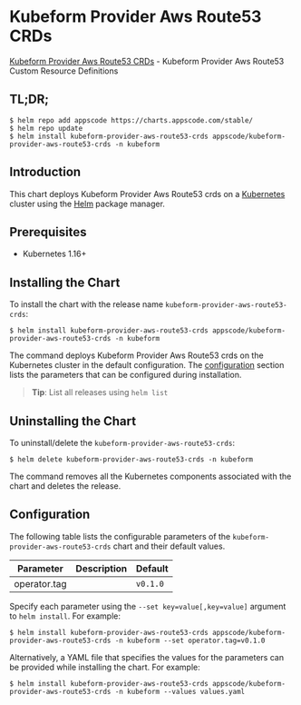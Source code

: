 # Kubeform Provider Aws Route53 CRDs

[Kubeform Provider Aws Route53 CRDs](https://github.com/kubeform) - Kubeform Provider Aws Route53 Custom Resource Definitions

## TL;DR;

```console
$ helm repo add appscode https://charts.appscode.com/stable/
$ helm repo update
$ helm install kubeform-provider-aws-route53-crds appscode/kubeform-provider-aws-route53-crds -n kubeform
```

## Introduction

This chart deploys Kubeform Provider Aws Route53 crds on a [Kubernetes](http://kubernetes.io) cluster using the [Helm](https://helm.sh) package manager.

## Prerequisites

- Kubernetes 1.16+

## Installing the Chart

To install the chart with the release name `kubeform-provider-aws-route53-crds`:

```console
$ helm install kubeform-provider-aws-route53-crds appscode/kubeform-provider-aws-route53-crds -n kubeform
```

The command deploys Kubeform Provider Aws Route53 crds on the Kubernetes cluster in the default configuration. The [configuration](#configuration) section lists the parameters that can be configured during installation.

> **Tip**: List all releases using `helm list`

## Uninstalling the Chart

To uninstall/delete the `kubeform-provider-aws-route53-crds`:

```console
$ helm delete kubeform-provider-aws-route53-crds -n kubeform
```

The command removes all the Kubernetes components associated with the chart and deletes the release.

## Configuration

The following table lists the configurable parameters of the `kubeform-provider-aws-route53-crds` chart and their default values.

|  Parameter   | Description | Default  |
|--------------|-------------|----------|
| operator.tag |             | `v0.1.0` |


Specify each parameter using the `--set key=value[,key=value]` argument to `helm install`. For example:

```console
$ helm install kubeform-provider-aws-route53-crds appscode/kubeform-provider-aws-route53-crds -n kubeform --set operator.tag=v0.1.0
```

Alternatively, a YAML file that specifies the values for the parameters can be provided while
installing the chart. For example:

```console
$ helm install kubeform-provider-aws-route53-crds appscode/kubeform-provider-aws-route53-crds -n kubeform --values values.yaml
```
